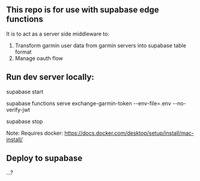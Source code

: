 ## This repo is for use with supabase edge functions
It is to act as a server side middleware to:
1) Transform garmin user data from garmin servers into supabase table format
2) Manage oauth flow

## Run dev server locally:
supabase start

supabase functions serve exchange-garmin-token --env-file=.env --no-verify-jwt

supabase stop

Note: Requires docker: https://docs.docker.com/desktop/setup/install/mac-install/

## Deploy to supabase
...?